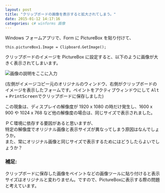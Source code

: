 ```yaml
---
layout: post
title: "クリップボードの画像を表示すると拡大されてしまう。"
date: 2015-01-12 14:17:16
categories: c# winforms 画像
---
```

<p>Windows フォームアプリで、Form に PictureBox を貼り付けて、</p>

<pre><code>this.pictureBox1.Image = Clipboard.GetImage();
</code></pre>

<p>クリップボードのイメージを PictureBox に設定すると、以下のように画像が大きく表示されてしまいます。</p>

<p><img src="https://i.stack.imgur.com/ZTiOA.png" alt="画像の説明をここに入力"></p>

<p>(左側がイメージコピー元のオリジナルのウィンドウ、右側がクリップボードのイメージを表示したフォームです。ペイントをアクティブウィンドウにして <kbd>Alt</kbd> + <kbd>PrintScreen</kbd>でクリップボードに保存しました)</p>

<p>この現象は、ディスプレイの解像度が 1920 x 1080 の時だけ発生し、1600 x 900 や 1024 x 768 など他の解像度の場合は、同じサイズで表示されました。</p>

<p>ＰＣ環境に依存する要因があると思いますが、<br>
特定の解像度でオリジナル画像と表示サイズが異なってしまう原因はなんでしょうか。<br>
また、常にオリジナル画像と同じサイズで表示するためにはどうしたらよいでしょうか？</p>

<h3>補足:</h3>

<p>クリップボードに保存した画像をペイントなどの画像ツールに貼り付けると表示サイズはオリジナルと変わりません。ですので、PictureBoxに表示する際の問題と考えています。</p>
